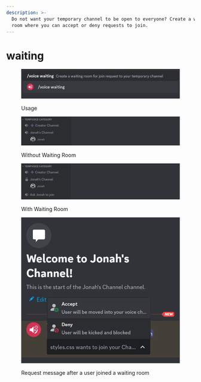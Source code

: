 ```yaml
---
description: >-
  Do not want your temporary channel to be open to everyone? Create a waiting
  room where you can accept or deny requests to join.
---
```


# waiting

<figure><img src="../../.gitbook/assets/image (32).png" alt=""><figcaption><p>Usage</p></figcaption></figure>

<figure><img src="../../.gitbook/assets/image (33).png" alt=""><figcaption><p>Without Waiting Room</p></figcaption></figure>

<figure><img src="../../.gitbook/assets/image (34).png" alt=""><figcaption><p>With Waiting Room</p></figcaption></figure>

<figure><img src="../../.gitbook/assets/image (35).png" alt=""><figcaption><p>Request message after a user joined a waiting room</p></figcaption></figure>
